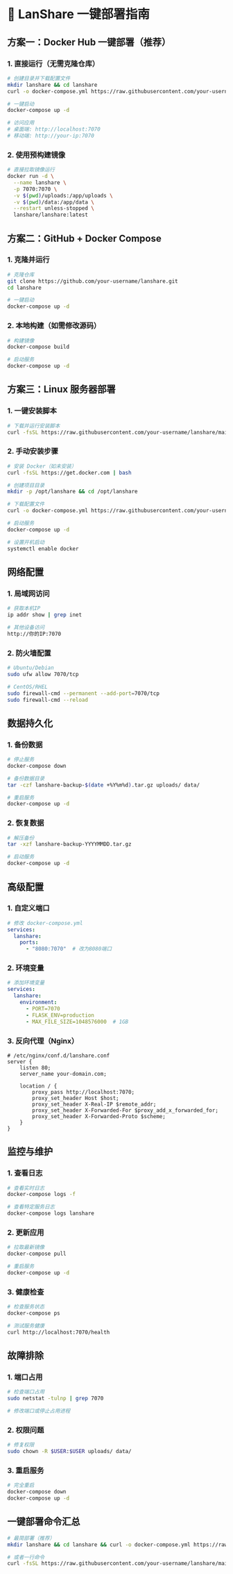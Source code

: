 # 🚀 LanShare 一键部署指南

## 方案一：Docker Hub 一键部署（推荐）

### 1. 直接运行（无需克隆仓库）

```bash
# 创建目录并下载配置文件
mkdir lanshare && cd lanshare
curl -o docker-compose.yml https://raw.githubusercontent.com/your-username/lanshare/main/docker-compose-hub.yml

# 一键启动
docker-compose up -d

# 访问应用
# 桌面端: http://localhost:7070
# 移动端: http://your-ip:7070
```

### 2. 使用预构建镜像

```bash
# 直接拉取镜像运行
docker run -d \
  --name lanshare \
  -p 7070:7070 \
  -v $(pwd)/uploads:/app/uploads \
  -v $(pwd)/data:/app/data \
  --restart unless-stopped \
  lanshare/lanshare:latest
```

## 方案二：GitHub + Docker Compose

### 1. 克隆并运行

```bash
# 克隆仓库
git clone https://github.com/your-username/lanshare.git
cd lanshare

# 一键启动
docker-compose up -d
```

### 2. 本地构建（如需修改源码）

```bash
# 构建镜像
docker-compose build

# 启动服务
docker-compose up -d
```

## 方案三：Linux 服务器部署

### 1. 一键安装脚本

```bash
# 下载并运行安装脚本
curl -fsSL https://raw.githubusercontent.com/your-username/lanshare/main/install-linux.sh | bash
```

### 2. 手动安装步骤

```bash
# 安装 Docker（如未安装）
curl -fsSL https://get.docker.com | bash

# 创建项目目录
mkdir -p /opt/lanshare && cd /opt/lanshare

# 下载配置文件
curl -o docker-compose.yml https://raw.githubusercontent.com/your-username/lanshare/main/docker-compose-hub.yml

# 启动服务
docker-compose up -d

# 设置开机启动
systemctl enable docker
```

## 网络配置

### 1. 局域网访问

```bash
# 获取本机IP
ip addr show | grep inet

# 其他设备访问
http://你的IP:7070
```

### 2. 防火墙配置

```bash
# Ubuntu/Debian
sudo ufw allow 7070/tcp

# CentOS/RHEL
sudo firewall-cmd --permanent --add-port=7070/tcp
sudo firewall-cmd --reload
```

## 数据持久化

### 1. 备份数据

```bash
# 停止服务
docker-compose down

# 备份数据目录
tar -czf lanshare-backup-$(date +%Y%m%d).tar.gz uploads/ data/

# 重启服务
docker-compose up -d
```

### 2. 恢复数据

```bash
# 解压备份
tar -xzf lanshare-backup-YYYYMMDD.tar.gz

# 启动服务
docker-compose up -d
```

## 高级配置

### 1. 自定义端口

```yaml
# 修改 docker-compose.yml
services:
  lanshare:
    ports:
      - "8080:7070"  # 改为8080端口
```

### 2. 环境变量

```yaml
# 添加环境变量
services:
  lanshare:
    environment:
      - PORT=7070
      - FLASK_ENV=production
      - MAX_FILE_SIZE=1048576000  # 1GB
```

### 3. 反向代理（Nginx）

```nginx
# /etc/nginx/conf.d/lanshare.conf
server {
    listen 80;
    server_name your-domain.com;

    location / {
        proxy_pass http://localhost:7070;
        proxy_set_header Host $host;
        proxy_set_header X-Real-IP $remote_addr;
        proxy_set_header X-Forwarded-For $proxy_add_x_forwarded_for;
        proxy_set_header X-Forwarded-Proto $scheme;
    }
}
```

## 监控与维护

### 1. 查看日志

```bash
# 查看实时日志
docker-compose logs -f

# 查看特定服务日志
docker-compose logs lanshare
```

### 2. 更新应用

```bash
# 拉取最新镜像
docker-compose pull

# 重启服务
docker-compose up -d
```

### 3. 健康检查

```bash
# 检查服务状态
docker-compose ps

# 测试服务健康
curl http://localhost:7070/health
```

## 故障排除

### 1. 端口占用

```bash
# 检查端口占用
sudo netstat -tulnp | grep 7070

# 修改端口或停止占用进程
```

### 2. 权限问题

```bash
# 修复权限
sudo chown -R $USER:$USER uploads/ data/
```

### 3. 重启服务

```bash
# 完全重启
docker-compose down
docker-compose up -d
```

## 一键部署命令汇总

```bash
# 最简部署（推荐）
mkdir lanshare && cd lanshare && curl -o docker-compose.yml https://raw.githubusercontent.com/your-username/lanshare/main/docker-compose-hub.yml && docker-compose up -d

# 或者一行命令
curl -fsSL https://raw.githubusercontent.com/your-username/lanshare/main/deploy.sh | bash
```